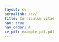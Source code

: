 ```yaml
---
layout: cv
permalink: /cv/
title: Curriculum vitae
nav: true
nav_order: 4
cv_pdf: example_pdf.pdf
---
```

<!-- 
[PDF download](/assets/pdf/example_pdf.pdf){:target="_blank"}


